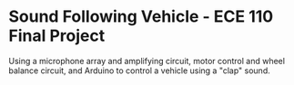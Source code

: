 # Sound Following Vehicle - ECE 110 Final Project
Using a microphone array and amplifying circuit, motor control and wheel balance circuit, and Arduino to control a vehicle using a "clap" sound.
